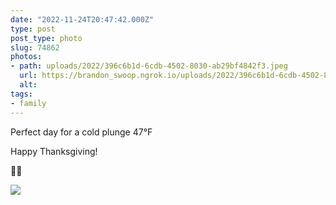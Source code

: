 ```yaml
---
date: "2022-11-24T20:47:42.000Z"
type: post 
post_type: photo
slug: 74862
photos: 
- path: uploads/2022/396c6b1d-6cdb-4502-8030-ab29bf4842f3.jpeg
  url: https://brandon_swoop.ngrok.io/uploads/2022/396c6b1d-6cdb-4502-8030-ab29bf4842f3.jpeg
  alt: 
tags: 
- family
---
```

Perfect day for a cold plunge 47°F

Happy Thanksgiving!

🦃🍁 


![](/uploads/2022/396c6b1d-6cdb-4502-8030-ab29bf4842f3.jpeg)
